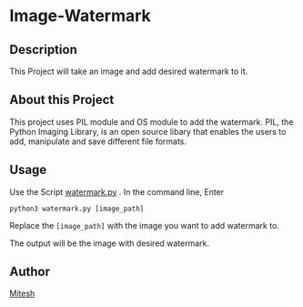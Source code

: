# Image-Watermark

## Description

This Project will take an image and add desired watermark to it.

## About this Project

This project uses PIL module and OS module to add the watermark. PIL, the Python Imaging Library, is an open source libary that enables the users to add, manipulate and save different file formats.

## Usage

Use the Script [watermark.py](https://github.com/Python-World/python-mini-projects/blob/master/projects/Image_watermark/watermark.py) . In the command line, Enter

`python3 watermark.py [image_path]`

Replace the `[image_path]` with the image you want to add watermark to.

The output will be the image with desired watermark.

## Author

[Mitesh](https://github.com/Mitesh2499)
